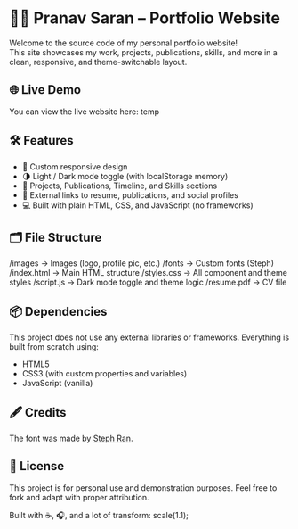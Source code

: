 # 🧑‍💻 Pranav Saran – Portfolio Website

Welcome to the source code of my personal portfolio website!  
This site showcases my work, projects, publications, skills, and more in a clean, responsive, and theme-switchable layout.

## 🌐 Live Demo

You can view the live website here: temp

## 🛠️ Features

- 🎨 Custom responsive design
- 🌗 Light / Dark mode toggle (with localStorage memory)
- 📄 Projects, Publications, Timeline, and Skills sections
- 🔗 External links to resume, publications, and social profiles
- 💻 Built with plain HTML, CSS, and JavaScript (no frameworks)

## 🗂️ File Structure
/images -> Images (logo, profile pic, etc.)
/fonts -> Custom fonts (Steph)
/index.html -> Main HTML structure
/styles.css -> All component and theme styles
/script.js -> Dark mode toggle and theme logic
/resume.pdf -> CV file

## 📦 Dependencies
This project does not use any external libraries or frameworks. Everything is built from scratch using:
- HTML5
- CSS3 (with custom properties and variables)
- JavaScript (vanilla)

## 🖋️ Credits
The font was made by [Steph Ran](https://www.linkedin.com/in/stephanieran/).

## 📄 License
This project is for personal use and demonstration purposes.
Feel free to fork and adapt with proper attribution.

Built with ☕, 🎧, and a lot of transform: scale(1.1);





